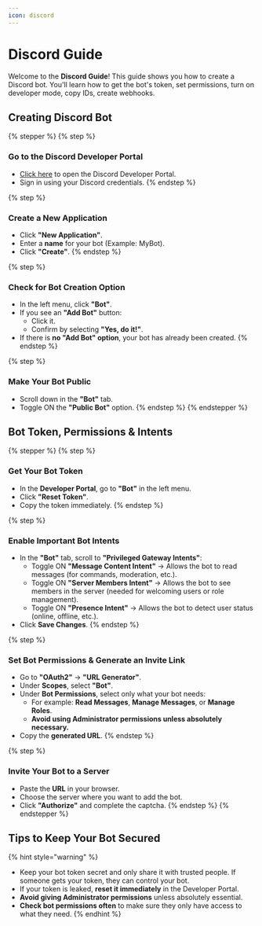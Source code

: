```yaml
---
icon: discord
---
```


# Discord Guide

Welcome to the **Discord Guide**! This guide shows you how to create a Discord bot. You'll learn how to get the bot's token, set permissions, turn on developer mode, copy IDs, create webhooks.

## Creating Discord Bot

{% stepper %}
{% step %}
### **Go to the Discord Developer Portal**

* [Click here](https://discord.com/developers/applications) to open the Discord Developer Portal.
* Sign in using your Discord credentials.
{% endstep %}

{% step %}
### **Create a New Application**

* Click **"New Application"**.
* Enter a **name** for your bot (Example: MyBot).
* Click **"Create"**.
{% endstep %}

{% step %}
### **Check for Bot Creation Option**

* In the left menu, click **"Bot"**.
* If you see an **"Add Bot"** button:
  * Click it.
  * Confirm by selecting **"Yes, do it!"**.
* If there is **no "Add Bot" option**, your bot has already been created.
{% endstep %}

{% step %}
### **Make Your Bot Public**

* Scroll down in the **"Bot"** tab.
* Toggle ON the **"Public Bot"** option.
{% endstep %}
{% endstepper %}

## Bot Token, Permissions & Intents

{% stepper %}
{% step %}
### **Get Your Bot Token**

* In the **Developer Portal**, go to **"Bot"** in the left menu.
* Click **"Reset Token"**.
* Copy the token immediately.
{% endstep %}

{% step %}
### **Enable Important Bot Intents**

* In the **"Bot"** tab, scroll to **"Privileged Gateway Intents"**:
  * Toggle ON **"Message Content Intent"** → Allows the bot to read messages (for commands, moderation, etc.).
  * Toggle ON **"Server Members Intent"** → Allows the bot to see members in the server (needed for welcoming users or role management).
  * Toggle ON **"Presence Intent"** → Allows the bot to detect user status (online, offline, etc.).
* Click **Save Changes**.
{% endstep %}

{% step %}
### **Set Bot Permissions & Generate an Invite Link**

* Go to **"OAuth2"** → **"URL Generator"**.
* Under **Scopes**, select **"Bot"**.
* Under **Bot Permissions**, select only what your bot needs:
  * For example: **Read Messages**, **Manage Messages**, or **Manage Roles**.
  * **Avoid using Administrator permissions unless absolutely necessary.**
* Copy the **generated URL**.
{% endstep %}

{% step %}
### **Invite Your Bot to a Server**

* Paste the **URL** in your browser.
* Choose the server where you want to add the bot.
* Click **"Authorize"** and complete the captcha.
{% endstep %}
{% endstepper %}

## **Tips to Keep Your Bot Secured**

{% hint style="warning" %}
* Keep your bot token secret and only share it with trusted people. If someone gets your token, they can control your bot.
* If your token is leaked, **reset it immediately** in the Developer Portal.
* **Avoid giving Administrator permissions** unless absolutely essential.
* **Check bot permissions often** to make sure they only have access to what they need.
{% endhint %}
